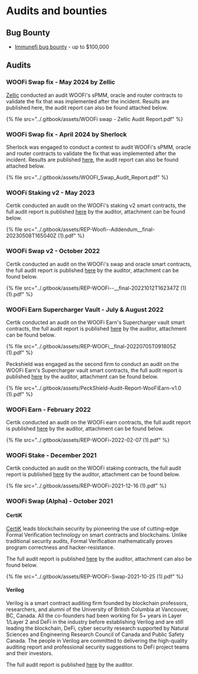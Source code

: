 # Audits and bounties

## Bug Bounty

* [Immunefi bug bounty](https://immunefi.com/bounty/woofi/) - up to $100,000

## Audits

### WOOFi Swap fix - May 2024 by Zellic

[Zellic](https://www.zellic.io/) conducted an audit WOOFi's sPMM, oracle and router contracts to validate the fix that was implemented after the incident. Results are published here, the audit report can also be found attached below.

{% file src="../.gitbook/assets/WOOFi swap - Zellic Audit Report.pdf" %}

### WOOFi Swap fix - April 2024 by Sherlock

Sherlock was engaged to conduct a contest to audit WOOFi's sPMM, oracle and router contracts to validate the fix that was implemented after the incident. Results are published [here](https://audits.sherlock.xyz/contests/277), the audit report can also be found attached below.

{% file src="../.gitbook/assets/WOOFI_Swap_Audit_Report.pdf" %}

### WOOFi Staking v2 - May 2023

Certik conducted an audit on the WOOFi's staking v2 smart contracts, the full audit report is published [here](https://www.certik.com/projects/woofiswap) by the auditor, attachment can be found below.

{% file src="../.gitbook/assets/REP-Woofi--Addendum__final-20230508T165040Z (1).pdf" %}

### WOOFi Swap v2 - October 2022

Certik conducted an audit on the WOOFi's swap and oracle smart contracts, the full audit report is published [here](https://www.certik.com/projects/woofiswap) by the auditor, attachment can be found below.

{% file src="../.gitbook/assets/REP-WOOFi--__final-20221012T162347Z (1) (1).pdf" %}

### WOOFi Earn Supercharger Vault - July & August 2022

Certik conducted an audit on the WOOFi Earn's Supercharger vault smart contracts, the full audit report is published [here](https://www.certik.com/projects/woofiswap) by the auditor, attachment can be found below.

{% file src="../.gitbook/assets/REP-WOOFi__final-20220705T091805Z (1).pdf" %}

Peckshield was engaged as the second firm to conduct an audit on the WOOFi Earn's Supercharger vault smart contracts, the full audit report is published [here](https://github.com/peckshield/publications/tree/master/audit\_reports/PeckShield-Audit-Report-WooFiEarn-v1.0.pdf) by the auditor, attachment can be found below.

{% file src="../.gitbook/assets/PeckShield-Audit-Report-WooFiEarn-v1.0 (1).pdf" %}

### WOOFi Earn - February 2022

Certik conducted an audit on the WOOFi earn contracts, the full audit report is published [here](https://www.certik.com/projects/woofiswap) by the auditor, attachment can be found below.

{% file src="../.gitbook/assets/REP-WOOFi-2022-02-07 (1).pdf" %}

### WOOFi Stake - December 2021

Certik conducted an audit on the WOOFi staking contracts, the full audit report is published [here](https://www.certik.com/projects/woofiswap) by the auditor, attachment can be found below.

{% file src="../.gitbook/assets/REP-WOOFi-2021-12-16 (1).pdf" %}

### WOOFi Swap (Alpha) - October 2021

#### CertiK

[CertiK](https://www.certik.io/) leads blockchain security by pioneering the use of cutting-edge Formal Verification technology on smart contracts and blockchains. Unlike traditional security audits, Formal Verification mathematically proves program correctness and hacker-resistance.

The full audit report is published [here](https://www.certik.org/projects/woofiswap) by the auditor, attachment can also be found below.

{% file src="../.gitbook/assets/REP-WOOFi-Swap-2021-10-25 (1).pdf" %}

#### Verilog

Verilog is a smart contract auditing firm founded by blockchain professors, researchers, and alumni of the University of British Columbia at Vancouver, BC, Canada. All the co-founders had been working for 5+ years in Layer 1/Layer 2 and DeFi in the industry before establishing Verilog and are still leading the blockchain, DeFi, cyber security research supported by Natural Sciences and Engineering Research Council of Canada and Public Safety Canada. The people in Verilog are committed to delivering the high-quality auditing report and professional security suggestions to DeFi project teams and their investors.

The full audit report is published [here](https://hackmd.io/@verilog/woofi-swap) by the auditor.&#x20;
